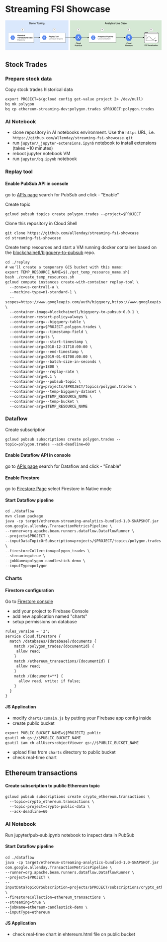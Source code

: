 # Streaming FSI Showcase

![Architecture](images/architecture.png "Architecture")

## Stock Trades
### Prepare stock data

Copy stock trades historical data
```shell script
export PROJECT=$(gcloud config get-value project 2> /dev/null)
bq mk polygon
bq cp ethereum-streaming-dev:polygon.trades $PROJECT:polygon.trades
```

### AI Notebook

- clone repository in AI notebooks environment. Use the `https` URL, i.e. `https://github.com/allenday/streaming-fsi-showcase.git`
- run `jupyter/_jupyter-extensions.ipynb` notebook to install extensions (takes ~10 minutes)
- reboot jupyter notebook VM
- run `jupyter/bq.ipynb` notebook

### Replay tool

#### Enable PubSub API in console
go to [APIs page](https://console.developers.google.com/apis/api/dataflow.googleapis.com/overview)
search for PubSub and click - "Enable"

Create topic
```shell script
gcloud pubsub topics create polygon.trades --project=$PROJECT
```

Clone this repository in Cloud Shell
```shell script
git clone https://github.com/allenday/streaming-fsi-showcase
cd streaming-fsi-showcase
```

Create temp resources and start a VM running docker container based on the [blockchainetl/bigquery-to-pubsub](https://github.com/blockchain-etl/bigquery-to-pubsub) repo.
```shell script
cd ./replay
# we'll create a temporary GCS bucket with this name:
export TEMP_RESOURCE_NAME=$(./get_temp_resource_name.sh)
bash ./create_temp_resources.sh
gcloud compute instances create-with-container replay-tool \
  --zone=us-central1-a \
  --machine-type=n1-standard-1 \
  --scopes=https://www.googleapis.com/auth/bigquery,https://www.googleapis.com/auth/pubsub,https://www.googleapis.com/auth/servicecontrol,https://www.googleapis.com/auth/service.management.readonly,https://www.googleapis.com/auth/logging.write,https://www.googleapis.com/auth/monitoring.write,https://www.googleapis.com/auth/trace.append,https://www.googleapis.com/auth/devstorage.read_write \
  --container-image=blockchainetl/bigquery-to-pubsub:0.0.1 \
  --container-restart-policy=always \
  --container-arg=--bigquery-table \
  --container-arg=$PROJECT.polygon.trades \
  --container-arg=--timestamp-field \
  --container-arg=ts \
  --container-arg=--start-timestamp \
  --container-arg=2018-12-31T18:00:00 \
  --container-arg=--end-timestamp \
  --container-arg=2019-01-01T00:00:00 \
  --container-arg=--batch-size-in-seconds \
  --container-arg=1800 \
  --container-arg=--replay-rate \
  --container-arg=0.1 \
  --container-arg=--pubsub-topic \
  --container-arg=projects/$PROJECT/topics/polygon.trades \
  --container-arg=--temp-bigquery-dataset \
  --container-arg=$TEMP_RESOURCE_NAME \
  --container-arg=--temp-bucket \
  --container-arg=$TEMP_RESOURCE_NAME
```

### Dataflow

Create subscription
```shell script
gcloud pubsub subscriptions create polygon.trades --topic=polygon.trades --ack-deadline=60
```

#### Enable Dataflow API in console
go to [APIs page](https://console.developers.google.com/apis/api/dataflow.googleapis.com/overview)
search for Dataflow and click - "Enable"
#### Enable Firestore
go to [Firestore Page](https://console.cloud.google.com/firestore/welcome)
select Firestore in Native mode

#### Start Dataflow pipeline
```shell script
cd ./dataflow
mvn clean package
java -cp target/ethereum-streaming-analytics-bundled-1.0-SNAPSHOT.jar com.google.allenday.TransactionMetricsPipeline \
--runner=org.apache.beam.runners.dataflow.DataflowRunner \
--project=$PROJECT \
--inputDataTopicOrSubscription=projects/$PROJECT/topics/polygon.trades \
--firestoreCollection=polygon_trades \
--streaming=true \
--jobName=polygon-candlestick-demo \
--inputType=polygon
```

### Charts

#### Firestore configuration
Go to [Firestore console](https://console.firebase.google.com/)
- add your project to Firebase Console
- add new application named "charts"
- setup permissions on database
```
rules_version = '2';
service cloud.firestore {
  match /databases/{database}/documents {
    match /polygon_trades/{documentId} {
     allow read;
    }
    match /ethereum_transactions/{documentId} {
     allow read;
    }
    match /{document=**} {
      allow read, write: if false;
    }
  }
}
```

#### JS Application
- modify `charts/csmain.js` by putting your Firebase app config inside
- create public bucket
```shell script
export PUBLIC_BUCKET_NAME=${PROJECT}_public
gsutil mb gs://$PUBLIC_BUCKET_NAME
gsutil iam ch allUsers:objectViewer gs://$PUBLIC_BUCKET_NAME
```
- upload files from `charts` directory to public bucket
- check real-time chart

## Ethereum transactions

#### Create subscription to public Ethereum topic

```shell script
gcloud pubsub subscriptions create crypto_ethereum.transactions \
  --topic=crypto_ethereum.transactions \
  --topic-project=crypto-public-data \
  --ack-deadline=60
```

### AI Notebook

Run jupyter/pub-sub.ipynb notebook to inspect data in PubSub

#### Start Dataflow pipeline

```shell script
cd ./dataflow
java -cp target/ethereum-streaming-analytics-bundled-1.0-SNAPSHOT.jar com.google.allenday.TransactionMetricsPipeline \
--runner=org.apache.beam.runners.dataflow.DataflowRunner \
--project=$PROJECT \
--inputDataTopicOrSubscription=projects/$PROJECT/subscriptions/crypto_ethereum.transactions \
--firestoreCollection=ethereum_transactions \
--streaming=true \
--jobName=ethereum-candlestick-demo \
--inputType=ethereum
```

#### JS Application
- check real-time chart in ehtereum.html file on public bucket
